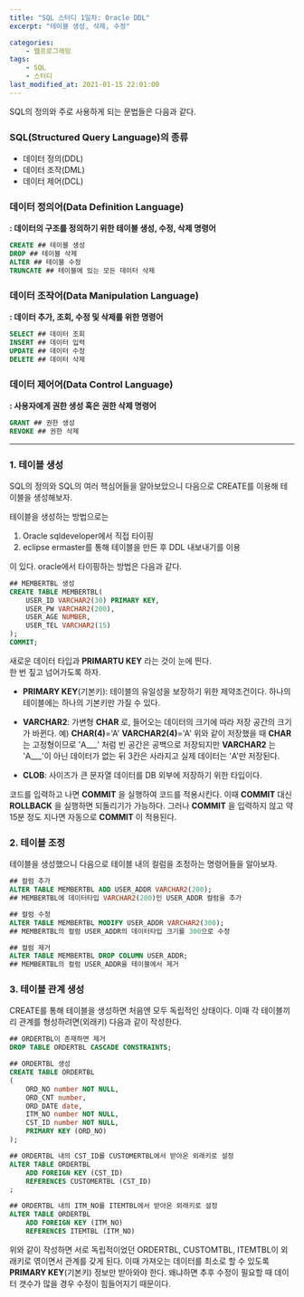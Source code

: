 ```yaml
---
title: "SQL 스터디 1일차: Oracle DDL"
excerpt: "테이블 생성, 삭제, 수정"

categories:
    - 웹프로그래밍
tags:
    - SQL
    - 스터디
last_modified_at: 2021-01-15 22:01:00
---
```


SQL의 정의와 주로 사용하게 되는 문법들은 다음과 같다.  

### SQL(Structured Query Language)의 종류
* 데이터 정의(DDL)  
* 데이터 조작(DML)  
* 데이터 제어(DCL)  


### 데이터 정의어(Data Definition Language)
__: 데이터의 구조를 정의하기 위한 테이블 생성, 수정, 삭제 명령어__

```SQL
CREATE ## 테이블 생성
DROP ## 테이블 삭제
ALTER ## 테이블 수정
TRUNCATE ## 테이블에 있는 모든 데이터 삭제
```

### 데이터 조작어(Data Manipulation Language)  
__: 데이터 추가, 조회,  수정 및 삭제를 위한 명령어__  

```SQL
SELECT ## 데이터 조회
INSERT ## 데이터 입력
UPDATE ## 데이터 수정
DELETE ## 데이터 삭제
```

### 데이터 제어어(Data Control Language) 
__: 사용자에게 권한 생성 혹은 권한 삭제 명령어__

```SQL
GRANT ## 권한 생성
REVOKE ## 권한 삭제
```

---

### 1. 테이블 생성

SQL의 정의와 SQL의 여러 핵심어들을 알아보았으니 다음으로 CREATE를 이용해 테이블을 생성해보자.  
  
테이블을 생성하는 방법으로는  

1. Oracle sqldeveloper에서 직접 타이핑 
2. eclipse ermaster를 통해 테이블을 만든 후 DDL 내보내기를 이용  

이 있다. oracle에서 타이핑하는 방법은 다음과 같다.

```SQL
## MEMBERTBL 생성
CREATE TABLE MEMBERTBL(
    USER_ID VARCHAR2(30) PRIMARY KEY,
    USER_PW VARCHAR2(200),
    USER_AGE NUMBER,
    USER_TEL VARCHAR2(15)
);
COMMIT;
```

새로운 데이터 타입과 __PRIMARTU KEY__ 라는 것이 눈에 띈다.  
한 번 짚고 넘어가도록 하자.

* __PRIMARY KEY__(기본키): 테이블의 유일성을 보장하기 위한 제약조건이다. 하나의 테이블에는 하나의 기본키만 가질 수 있다.  
  
* __VARCHAR2__: 가변형 __CHAR__ 로, 들어오는 데이터의 크기에 따라 저장 공간의 크기가 바뀐다.
예) 
__CHAR(4)__='A'
__VARCHAR2(4)__='A'
위와 같이 저장했을 때 __CHAR__ 는 고정형이므로 'A___' 처럼 빈 공간은 공백으로 저장되지만 __VARCHAR2__ 는 'A___'이 아닌 데이터가 없는 뒤 3칸은 사라지고 실제 데이터는 'A'만 저장된다.  
  
* __CLOB__: 사이즈가 큰 문자열 데이터를 DB 외부에 저장하기 위한 타입이다.  

코드를 입력하고 나면 __COMMIT__ 을 실행하여 코드를 적용시킨다. 이때 __COMMIT__ 대신 __ROLLBACK__ 을 실행하면 되돌리기가 가능하다. 그러나 __COMMIT__ 을 입력하지 않고 약 15분 정도 지나면 자동으로 __COMMIT__ 이 적용된다.  
  

### 2. 테이블 조정

테이블을 생성했으니 다음으로 테이블 내의 컬럼을 조정하는 명령어들을 알아보자.

```SQL
## 컬럼 추가
ALTER TABLE MEMBERTBL ADD USER_ADDR VARCHAR2(200);
## MEMBERTBL에 데이터타입 VARCHAR2(200)인 USER_ADDR 컬럼을 추가

## 컬럼 수정
ALTER TABLE MEMBERTBL MODIFY USER_ADDR VARCHAR2(300);
## MEMBERTBL의 컬럼 USER_ADDR의 데이터타입 크기를 300으로 수정

## 컬럼 제거
ALTER TABLE MEMBERTBL DROP COLUMN USER_ADDR;
## MEMBERTBL의 컬럼 USER_ADDR을 테이블에서 제거
```

### 3. 테이블 관계 생성

CREATE를 통해 테이블을 생성하면 처음엔 모두 독립적인 상태이다. 이때 각 테이블끼리 관계를 형성하려면(외래키) 다음과 같이 작성한다.

```SQL
## ORDERTBL이 존재하면 제거
DROP TABLE ORDERTBL CASCADE CONSTRAINTS;

## ORDERTBL 생성
CREATE TABLE ORDERTBL
(
	ORD_NO number NOT NULL,
	ORD_CNT number,
	ORD_DATE date,
	ITM_NO number NOT NULL,
	CST_ID number NOT NULL,
	PRIMARY KEY (ORD_NO)
);

## ORDERTBL 내의 CST_ID를 CUSTOMERTBL에서 받아온 외래키로 설정
ALTER TABLE ORDERTBL
	ADD FOREIGN KEY (CST_ID)
	REFERENCES CUSTOMERTBL (CST_ID)
;

## ORDERTBL 내의 ITM_NO를 ITEMTBL에서 받아온 외래키로 설정
ALTER TABLE ORDERTBL
	ADD FOREIGN KEY (ITM_NO)
	REFERENCES ITEMTBL (ITM_NO)
```

위와 같이 작성하면 서로 독립적이었던 ORDERTBL, CUSTOMTBL, ITEMTBL이 외래키로 엮이면서 관계를 갖게 된다. 이때 가져오는 데이터를 최소로 할 수 있도록 __PRIMARY KEY__(기본키) 정보만 받아와야 한다. 왜냐하면 추후 수정이 필요할 때 데이터 갯수가 많을 경우 수정이 힘들어지기 때문이다.

